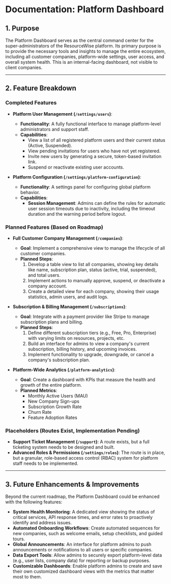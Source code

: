 # Documentation: Platform Dashboard

## 1. Purpose

The Platform Dashboard serves as the central command center for the super-administrators of the ResourceWise platform. Its primary purpose is to provide the necessary tools and insights to manage the entire ecosystem, including all customer companies, platform-wide settings, user access, and overall system health. This is an internal-facing dashboard, not visible to client companies.

---

## 2. Feature Breakdown

### Completed Features

- **Platform User Management (`/settings/users`)**:
  - **Functionality**: A fully functional interface to manage platform-level administrators and support staff.
  - **Capabilities**:
    - View a list of all registered platform users and their current status (Active, Suspended).
    - View pending invitations for users who have not yet registered.
    - Invite new users by generating a secure, token-based invitation link.
    - Suspend or reactivate existing user accounts.

- **Platform Configuration (`/settings/platform-configuration`)**:
  - **Functionality**: A settings panel for configuring global platform behavior.
  - **Capabilities**:
    - **Session Management**: Admins can define the rules for automatic user session timeouts due to inactivity, including the timeout duration and the warning period before logout.

### Planned Features (Based on Roadmap)

- **Full Customer Company Management (`/companies`)**:
  - **Goal**: Implement a comprehensive view to manage the lifecycle of all customer companies.
  - **Planned Steps**:
    1.  Develop a table view to list all companies, showing key details like name, subscription plan, status (active, trial, suspended), and total users.
    2.  Implement actions to manually approve, suspend, or deactivate a company account.
    3.  Create a detailed view for each company, showing their usage statistics, admin users, and audit logs.

- **Subscription & Billing Management (`/subscriptions`)**:
  - **Goal**: Integrate with a payment provider like Stripe to manage subscription plans and billing.
  - **Planned Steps**:
    1.  Define different subscription tiers (e.g., Free, Pro, Enterprise) with varying limits on resources, projects, etc.
    2.  Build an interface for admins to view a company's current subscription, billing history, and upcoming invoices.
    3.  Implement functionality to upgrade, downgrade, or cancel a company's subscription plan.

- **Platform-Wide Analytics (`/platform-analytics`)**:
  - **Goal**: Create a dashboard with KPIs that measure the health and growth of the entire platform.
  - **Planned Metrics**:
    - Monthly Active Users (MAU)
    - New Company Sign-ups
    - Subscription Growth Rate
    - Churn Rate
    - Feature Adoption Rates

### Placeholders (Routes Exist, Implementation Pending)

- **Support Ticket Management (`/support`)**: A route exists, but a full ticketing system needs to be designed and built.
- **Advanced Roles & Permissions (`/settings/roles`)**: The route is in place, but a granular, role-based access control (RBAC) system for platform staff needs to be implemented.

---

## 3. Future Enhancements & Improvements

Beyond the current roadmap, the Platform Dashboard could be enhanced with the following features:

- **System Health Monitoring**: A dedicated view showing the status of critical services, API response times, and error rates to proactively identify and address issues.
- **Automated Onboarding Workflows**: Create automated sequences for new companies, such as welcome emails, setup checklists, and guided tours.
- **Global Announcements**: An interface for platform admins to push announcements or notifications to all users or specific companies.
- **Data Export Tools**: Allow admins to securely export platform-level data (e.g., user lists, company data) for reporting or backup purposes.
- **Customizable Dashboards**: Enable platform admins to create and save their own customized dashboard views with the metrics that matter most to them.
